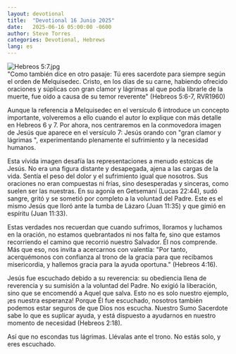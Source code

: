 ```yaml
---
layout: devotional
title:  "Devotional 16 Junio 2025"
date:   2025-06-16 05:00:00 -0600
author: Steve Torres
categories: Devotional, Hebrews
lang: es
---
```

<img src="https://sitemedia.esteeb.com/file/esteebcomsitemedia/devotional_images/Hebrews/ES-Heb-5_7.jpg?raw=true" alt="Hebreos 5:7.jpg" style="max-width: 100%; height: auto;">

<div class="scripture">
  "Como también dice en otro pasaje: Tú eres sacerdote para siempre según el orden de Melquisedec. Cristo, en los días de su carne, habiendo ofrecido oraciones y súplicas con gran clamor y lágrimas al que podía librarle de la muerte, fue oído a causa de su temor reverente" (Hebreos 5:6-7, RVR1960)
</div>

Aunque la referencia a Melquisedec en el versículo 6 introduce un concepto importante, volveremos a ello cuando el autor lo explique con más detalle en Hebreos 6 y 7. Por ahora, nos centraremos en la conmovedora imagen de Jesús que aparece en el versículo 7: Jesús orando con "gran clamor y lágrimas ", experimentando plenamente el sufrimiento y la necesidad humanos.

Esta vívida imagen desafía las representaciones a menudo estoicas de Jesús. No era una figura distante y desapegada, ajena a las cargas de la vida. Sentía el peso del dolor y el sufrimiento igual que nosotros. Sus oraciones no eran compuestas ni frías, sino desesperadas y sinceras, como suelen ser las nuestras. En su agonía en Getsemaní (Lucas 22:44), sudó sangre, gritó y se sometió por completo a la voluntad del Padre. Este es el mismo Jesús que lloró ante la tumba de Lázaro (Juan 11:35) y que gimió en espíritu (Juan 11:33).

Estas verdades nos recuerdan que cuando sufrimos, lloramos y luchamos en la oración, no estamos quebrantados ni nos falta fe, sino que estamos recorriendo el camino que recorrió nuestro Salvador. Él nos comprende. Más que eso, nos invita a acercarnos con valentía: "Por tanto, acerquémonos con confianza al trono de la gracia para que recibamos misericordia, y hallemos gracia para la ayuda oportuna." (Hebreos 4:16).

Jesús fue escuchado debido a su reverencia: su obediencia llena de reverencia y su sumisión a la voluntad del Padre. No exigió la liberación, sino que se encomendó a Aquel que salva. Esto no es solo nuestro ejemplo, ¡es nuestra esperanza! Porque Él fue escuchado, nosotros también podemos estar seguros de que Dios nos escucha. Nuestro Sumo Sacerdote sabe lo que es suplicar ayuda, y está dispuesto a ayudarnos en nuestro momento de necesidad (Hebreos 2:18).

Así que no escondas tus lágrimas. Llévalas ante el trono. No estás solo, y eres escuchado.